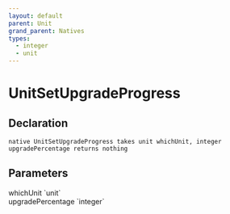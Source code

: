 ```yaml
---
layout: default
parent: Unit
grand_parent: Natives
types:
  - integer
  - unit
---
```


# UnitSetUpgradeProgress

## Declaration

```
native UnitSetUpgradeProgress takes unit whichUnit, integer upgradePercentage returns nothing
```

## Parameters
<dl>
  <dt>whichUnit `unit`</dt>
  <dd></dd>

  <dt>upgradePercentage `integer`</dt>
  <dd></dd>
</dl>